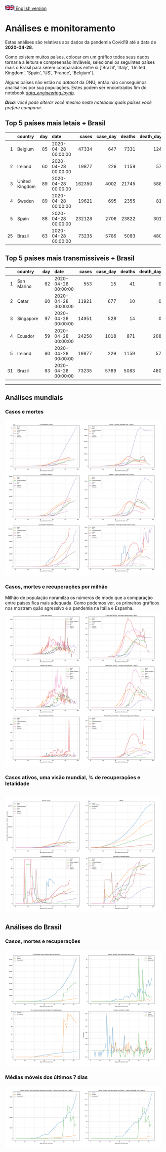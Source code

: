 [<img src="../data/bandeiras/UK.png" width="30"  /> English version](README_WORLD_EN.md)

# **Análises e monitoramento**
Estas análises são relativas aos dados da pandemia Covid19 até a data de **2020-04-28**.

Como existem muitos países, colocar em um gráfico todos seus dados tornaria a leitura e compreensão inviáveis, selecionei os seguintes países mais o Brasil para serem comparados entre si:['Brazil', 'Italy', 'United Kingdom', 'Spain', 'US', 'France', 'Belgium'].

Alguns países não estão no *dataset* da ONU, então não conseguimos analisá-los por sua populações. Estes podem ser encontrados fim do notebook *[data_engineering.ipynb](../data_engineering.ipynb)*.

***Dica**: você pode alterar você mesmo neste notebook quais países você prefere comparar.*

## Top 5 países mais letais + Brasil
|    | country        |   day | date                |   cases |   case_day |   deaths |   death_day |   cases_million |   deaths_million |   avg7_cases_million |   avg7_deaths_million |   avg7_recoveries_million |
|---:|:---------------|------:|:--------------------|--------:|-----------:|---------:|------------:|----------------:|-----------------:|---------------------:|----------------------:|--------------------------:|
|  1 | Belgium        |    85 | 2020-04-28 00:00:00 |   47334 |        647 |     7331 |         124 |            56.1 |             10.7 |                   78 |                    16 |                        24 |
|  2 | Ireland        |    60 | 2020-04-28 00:00:00 |   19877 |        229 |     1159 |          57 |            46.9 |             11.7 |                  112 |                    12 |                         0 |
|  3 | United Kingdom |    89 | 2020-04-28 00:00:00 |  162350 |       4002 |    21745 |         588 |            59.3 |              8.7 |                   68 |                     9 |                         0 |
|  4 | Sweden         |    89 | 2020-04-28 00:00:00 |   19621 |        695 |     2355 |          81 |            69.2 |              8.1 |                   61 |                     8 |                         6 |
|  5 | Spain          |    88 | 2020-04-28 00:00:00 |  232128 |       2706 |    23822 |         301 |            57.9 |              6.4 |                   85 |                     7 |                       126 |
| 25 | Brazil         |    63 | 2020-04-28 00:00:00 |   73235 |       5789 |     5083 |         480 |            27.4 |              2.3 |                   20 |                     1 |                         6 |


 ## Top 5 países mais transmissíveis + Brasil
|    | country    |   day | date                |   cases |   case_day |   deaths |   death_day |   cases_million |   deaths_million |   avg7_cases_million |   avg7_deaths_million |   avg7_recoveries_million |
|---:|:-----------|------:|:--------------------|--------:|-----------:|---------:|------------:|----------------:|-----------------:|---------------------:|----------------------:|--------------------------:|
|  1 | San Marino |    62 | 2020-04-28 00:00:00 |     553 |         15 |       41 |           0 |           442.9 |              0   |                  324 |                     4 |                         8 |
|  2 | Qatar      |    60 | 2020-04-28 00:00:00 |   11921 |        677 |       10 |           0 |           239   |              0   |                  271 |                     0 |                        26 |
|  3 | Singapore  |    97 | 2020-04-28 00:00:00 |   14951 |        528 |       14 |           0 |            91   |              0   |                  143 |                     0 |                         7 |
|  4 | Ecuador    |    59 | 2020-04-28 00:00:00 |   24258 |       1018 |      871 |         208 |            58.6 |             12   |                  113 |                     2 |                         2 |
|  5 | Ireland    |    60 | 2020-04-28 00:00:00 |   19877 |        229 |     1159 |          57 |            46.9 |             11.7 |                  112 |                    12 |                         0 |
| 31 | Brazil     |    63 | 2020-04-28 00:00:00 |   73235 |       5789 |     5083 |         480 |            27.4 |              2.3 |                   20 |                     1 |                         6 |
----------------------
## Análises mundiais
### Casos e mortes
![](world_cases_deaths.png)

 ### Casos, mortes e recuperações por milhão
Milhão de população noramilza os números de modo que a comparação entre países fica mais adequada. Como podemos ver, os primeiros gráficos nos mostram quão agressivo é a pandemia na Itália e Espanha.
![](world_cases_deaths_million.png)

 ### Casos ativos, uma visão mundial, % de recuperações e letalidade
![](world_active_cases_percentages.png)
----------------------
## Análises do Brasil


 ### Casos, mortes e recuperações
![](brazil_number_million_variation.png)

 ### Médias móveis dos últimos 7 dias
![](brazil_movingAvg.png)
